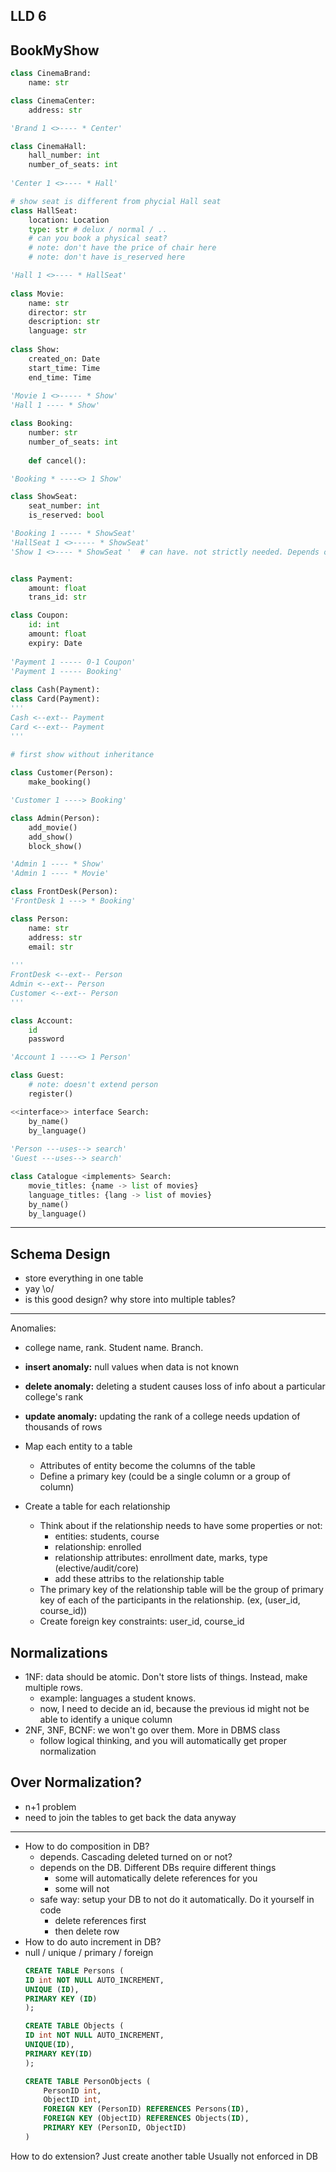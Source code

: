 LLD 6
-----

BookMyShow
----------

```python
class CinemaBrand:
    name: str

class CinemaCenter:
    address: str

'Brand 1 <>---- * Center'

class CinemaHall:
    hall_number: int
    number_of_seats: int
    
'Center 1 <>---- * Hall'

# show seat is different from phycial Hall seat
class HallSeat:
    location: Location
    type: str # delux / normal / ..
    # can you book a physical seat?
    # note: don't have the price of chair here
    # note: don't have is_reserved here

'Hall 1 <>---- * HallSeat'
    
class Movie:
    name: str
    director: str
    description: str
    language: str
    
class Show:
    created_on: Date
    start_time: Time
    end_time: Time
    
'Movie 1 <>----- * Show'
'Hall 1 ---- * Show'

class Booking:
    number: str
    number_of_seats: int
    
    def cancel():

'Booking * ----<> 1 Show'

class ShowSeat:
    seat_number: int
    is_reserved: bool

'Booking 1 ----- * ShowSeat'
'HallSeat 1 <>----- * ShowSeat'
'Show 1 <>---- * ShowSeat '  # can have. not strictly needed. Depends on usecase


class Payment:
    amount: float
    trans_id: str

class Coupon:
    id: int
    amount: float
    expiry: Date
    
'Payment 1 ----- 0-1 Coupon'
'Payment 1 ----- Booking'
    
class Cash(Payment):
class Card(Payment):
'''
Cash <--ext-- Payment
Card <--ext-- Payment
'''

# first show without inheritance
    
class Customer(Person):
    make_booking()

'Customer 1 ----> Booking'

class Admin(Person):
    add_movie()
    add_show()
    block_show()

'Admin 1 ---- * Show'
'Admin 1 ---- * Movie'

class FrontDesk(Person):
'FrontDesk 1 ---> * Booking'

class Person:
    name: str
    address: str
    email: str
    
'''
FrontDesk <--ext-- Person
Admin <--ext-- Person
Customer <--ext-- Person
'''

class Account:
    id
    password

'Account 1 ----<> 1 Person'

class Guest:
    # note: doesn't extend person
    register()

<<interface>> interface Search:
    by_name()
    by_language()
    
'Person ---uses--> search'
'Guest ---uses--> search'

class Catalogue <implements> Search:
    movie_titles: {name -> list of movies}
    language_titles: {lang -> list of movies}
    by_name()
    by_language()
```

-- --

Schema Design
-------------


- store everything in one table
- yay \o/
- is this good design?
why store into multiple tables?
-------------------------------

Anomalies:
- college name, rank. Student name. Branch.
- **insert anomaly:** null values when data is not known
- **delete anomaly:** deleting a student causes loss of info about a particular college's rank
- **update anomaly:** updating the rank of a college needs updation of thousands of rows


- Map each entity to a table
    - Attributes of entity become the columns of the table
    - Define a primary key (could be a single column or a group of column)
- Create a table for each relationship
    - Think about if the relationship needs to have some properties or not:
        - entities: students, course
        - relationship: enrolled
        - relationship attributes: enrollment date, marks, type (elective/audit/core)
        - add these attribs to the relationship table
    - The primary key of the relationship table will be the group of primary key of each of the participants in the relationship. (ex, (user_id, course_id))
    - Create foreign key constraints: user_id, course_id


Normalizations
--------------

- 1NF: data should be atomic. Don't store lists of things. Instead, make multiple rows.
    - example: languages a student knows.
    - now, I need to decide an id, because the previous id might not be able to identify a unique column
- 2NF, 3NF, BCNF: we won't go over them. More in DBMS class
    - follow logical thinking, and you will automatically get proper normalization

Over Normalization?
-------------------

- n+1 problem
- need to join the tables to get back the data anyway


-- --

- How to do composition in DB?
    - depends. Cascading deleted turned on or not?
    - depends on the DB. Different DBs require different things
        - some will automatically delete references for you
        - some will not
    - safe way: setup your DB to not do it automatically. Do it yourself in code
        - delete references first
        - then delete row
- How to do auto increment in DB?
- null / unique / primary / foreign
    ```sql
    CREATE TABLE Persons (
    ID int NOT NULL AUTO_INCREMENT,
    UNIQUE (ID),
    PRIMARY KEY (ID)
    );
    
    CREATE TABLE Objects (
    ID int NOT NULL AUTO_INCREMENT,
    UNIQUE(ID),
    PRIMARY KEY(ID)
    );
    
    CREATE TABLE PersonObjects (
        PersonID int,
        ObjectID int,
        FOREIGN KEY (PersonID) REFERENCES Persons(ID),
        FOREIGN KEY (ObjectID) REFERENCES Objects(ID),
        PRIMARY KEY (PersonID, ObjectID)
    )

    ```
    

How to do extension? Just create another table
Usually not enforced in DB

